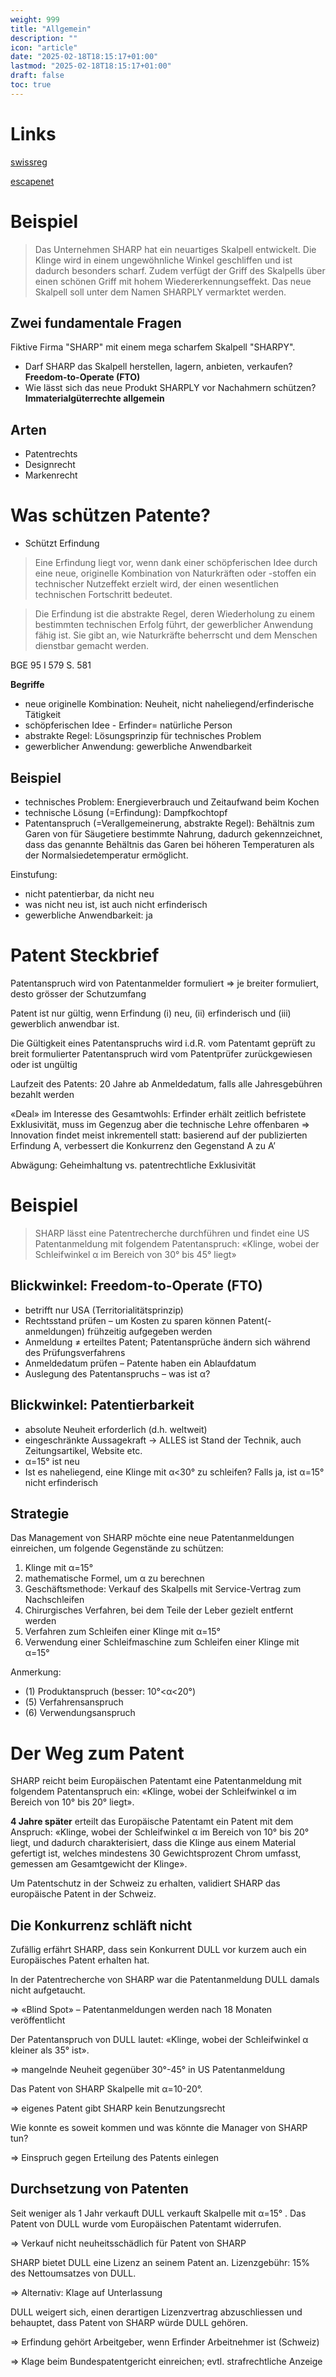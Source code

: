 ```yaml
---
weight: 999
title: "Allgemein"
description: ""
icon: "article"
date: "2025-02-18T18:15:17+01:00"
lastmod: "2025-02-18T18:15:17+01:00"
draft: false
toc: true
---
```


# Links

[swissreg](https://www.swissreg.ch/database-client/search/query/patents)

[escapenet](https://worldwide.espacenet.com/patent/)

# Beispiel

> Das Unternehmen SHARP hat ein neuartiges Skalpell entwickelt. Die Klinge
> wird in einem ungewöhnliche Winkel geschliffen und ist dadurch besonders
> scharf. Zudem verfügt der Griff des Skalpells über einen schönen Griff mit
> hohem Wiedererkennungseffekt. Das neue Skalpell soll unter dem Namen
> SHARPLY vermarktet werden.

## Zwei fundamentale Fragen

Fiktive Firma "SHARP" mit einem mega scharfem Skalpell "SHARPY".

- Darf SHARP das Skalpell herstellen, lagern, anbieten, verkaufen? **Freedom-to-Operate (FTO)**
- Wie lässt sich das neue Produkt SHARPLY vor Nachahmern schützen? **Immaterialgüterrechte allgemein**

## Arten

- Patentrechts
- Designrecht
- Markenrecht

# Was schützen Patente?

- Schützt Erfindung

> Eine Erfindung liegt vor, wenn dank einer schöpferischen Idee durch eine neue,
> originelle Kombination von Naturkräften oder -stoffen ein technischer Nutzeffekt
> erzielt wird, der einen wesentlichen technischen Fortschritt bedeutet.

> Die Erfindung ist die abstrakte Regel, deren Wiederholung zu einem bestimmten
> technischen Erfolg führt, der gewerblicher Anwendung fähig ist. Sie gibt an, wie
> Naturkräfte beherrscht und dem Menschen dienstbar gemacht werden.

BGE 95 I 579 S. 581

**Begriffe**

- neue originelle Kombination: Neuheit, nicht naheliegend/erfinderische Tätigkeit
- schöpferischen Idee - Erfinder= natürliche Person
- abstrakte Regel: Lösungsprinzip für technisches Problem
- gewerblicher Anwendung: gewerbliche Anwendbarkeit

## Beispiel

- technisches Problem: Energieverbrauch und Zeitaufwand beim Kochen
- technische Lösung (=Erfindung): Dampfkochtopf
- Patentanspruch (=Verallgemeinerung, abstrakte Regel):
Behältnis zum Garen von für Säugetiere bestimmte Nahrung,
dadurch gekennzeichnet, dass das genannte Behältnis das Garen bei
höheren Temperaturen als der Normalsiedetemperatur ermöglicht.

Einstufung:
- nicht patentierbar, da nicht neu
- was nicht neu ist, ist auch nicht erfinderisch
- gewerbliche Anwendbarkeit: ja

# Patent Steckbrief

Patentanspruch wird von Patentanmelder formuliert
=> je breiter formuliert, desto grösser der Schutzumfang

Patent ist nur gültig, wenn Erfindung (i) neu, (ii) erfinderisch und (iii) gewerblich anwendbar ist.

Die Gültigkeit eines Patentanspruchs wird i.d.R. vom Patentamt geprüft 
zu breit formulierter Patentanspruch wird vom Patentprüfer zurückgewiesen oder ist ungültig

Laufzeit des Patents: 20 Jahre ab Anmeldedatum, falls alle Jahresgebühren bezahlt werden

«Deal» im Interesse des Gesamtwohls: Erfinder erhält zeitlich befristete Exklusivität, 
muss im Gegenzug aber die technische Lehre offenbaren
=> Innovation findet meist inkrementell statt: basierend auf der publizierten Erfindung A, verbessert die Konkurrenz den Gegenstand A zu A’

Abwägung: Geheimhaltung vs. patentrechtliche Exklusivität


# Beispiel

> SHARP lässt eine Patentrecherche durchführen und findet eine
> US Patentanmeldung mit folgendem Patentanspruch:
> «Klinge, wobei der Schleifwinkel α im Bereich von 30° bis 45° liegt»

## Blickwinkel: Freedom-to-Operate (FTO)

- betrifft nur USA (Territorialitätsprinzip)
- Rechtsstand prüfen – um Kosten zu sparen können Patent(-anmeldungen) frühzeitig aufgegeben werden
- Anmeldung ≠ erteiltes Patent; Patentansprüche ändern sich während des Prüfungsverfahrens
- Anmeldedatum prüfen – Patente haben ein Ablaufdatum
- Auslegung des Patentanspruchs – was ist α?

## Blickwinkel: Patentierbarkeit

- absolute Neuheit erforderlich (d.h. weltweit)
- eingeschränkte Aussagekraft -> ALLES ist Stand der Technik, auch Zeitungsartikel, Website etc.
- α=15° ist neu
- Ist es naheliegend, eine Klinge mit α<30° zu schleifen? Falls ja, ist α=15° nicht erfinderisch

## Strategie

Das Management von SHARP möchte eine neue Patentanmeldungen einreichen, um folgende
Gegenstände zu schützen:

1. Klinge mit α=15°
2. mathematische Formel, um α zu berechnen
3. Geschäftsmethode: Verkauf des Skalpells mit Service-Vertrag zum Nachschleifen
4. Chirurgisches Verfahren, bei dem Teile der Leber gezielt entfernt werden
5. Verfahren zum Schleifen einer Klinge mit α=15°
6. Verwendung einer Schleifmaschine zum Schleifen einer Klinge mit α=15°

Anmerkung:
- (1) Produktanspruch (besser: 10°<α<20°)
- (5) Verfahrensanspruch
- (6) Verwendungsanspruch


# Der Weg zum Patent

SHARP reicht beim Europäischen Patentamt eine Patentanmeldung mit folgendem
Patentanspruch ein: «Klinge, wobei der Schleifwinkel α im Bereich von 10° bis 20° liegt».

**4 Jahre später** erteilt das Europäische Patentamt ein Patent mit dem Anspruch: «Klinge,
wobei der Schleifwinkel α im Bereich von 10° bis 20° liegt, und dadurch charakterisiert, dass
die Klinge aus einem Material gefertigt ist, welches mindestens 30 Gewichtsprozent Chrom
umfasst, gemessen am Gesamtgewicht der Klinge».

Um Patentschutz in der Schweiz zu erhalten, validiert SHARP das europäische Patent in der
Schweiz.

## Die Konkurrenz schläft nicht

Zufällig erfährt SHARP, dass sein Konkurrent DULL vor kurzem auch ein Europäisches Patent
erhalten hat. 

In der Patentrecherche von SHARP war die Patentanmeldung  DULL damals nicht
aufgetaucht.

=> «Blind Spot» – Patentanmeldungen werden nach 18 Monaten veröffentlicht

Der Patentanspruch von DULL lautet: «Klinge, wobei der Schleifwinkel α kleiner als 35° ist».

=> mangelnde Neuheit gegenüber 30°-45° in US Patentanmeldung

Das Patent von SHARP Skalpelle mit α=10-20°. 

=> eigenes Patent gibt SHARP kein Benutzungsrecht

Wie konnte es soweit kommen und was könnte die Manager von SHARP tun?

=> Einspruch gegen Erteilung des Patents einlegen


## Durchsetzung von Patenten

Seit weniger als 1 Jahr verkauft DULL verkauft Skalpelle mit α=15° . Das Patent von
DULL wurde vom Europäischen Patentamt widerrufen.

=> Verkauf nicht neuheitsschädlich für Patent von SHARP

SHARP bietet DULL eine Lizenz an seinem Patent an. Lizenzgebühr: 15% des
Nettoumsatzes von DULL.

=> Alternativ: Klage auf Unterlassung

DULL weigert sich, einen derartigen Lizenzvertrag abzuschliessen und behauptet,
dass  Patent von SHARP würde DULL gehören. 

=> Erfindung gehört Arbeitgeber, wenn Erfinder Arbeitnehmer ist (Schweiz)

=> Klage beim Bundespatentgericht einreichen; evtl. strafrechtliche Anzeige

